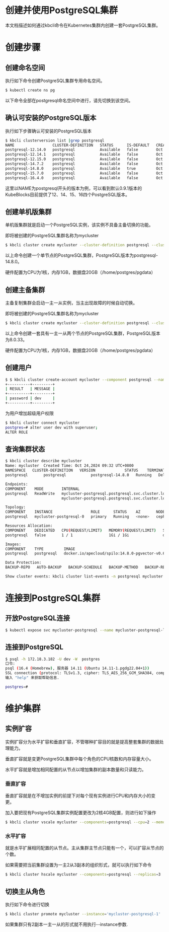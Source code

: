 # 创建并使用PostgreSQL集群

本文档描述如何通过kbcli命令在Kubernetes集群内创建一套PostgreSQL集群。

# 创建步骤

## 创建命名空间

执行如下命令创建PostgreSQL集群专用命名空间。

```bash
$ kubectl create ns pg
```

以下命令全部在postgresql命名空间中进行，请先切换到该空间。

## 确认可安装的PostgreSQL版本

执行如下步骤确认可安装的PostgreSQL版本

```bash
$ kbcli clusterversion list |grep postgresql
NAME                 CLUSTER-DEFINITION   STATUS      IS-DEFAULT   CREATED-TIME
postgresql-12.14.0   postgresql           Available   false        Oct 21,2024 18:07 UTC+0800
postgresql-12.14.1   postgresql           Available   false        Oct 21,2024 18:07 UTC+0800
postgresql-12.15.0   postgresql           Available   false        Oct 21,2024 18:07 UTC+0800
postgresql-14.7.2    postgresql           Available   false        Oct 21,2024 18:07 UTC+0800
postgresql-14.8.0    postgresql           Available   true         Oct 21,2024 18:07 UTC+0800
postgresql-15.7.0    postgresql           Available   false        Oct 21,2024 18:07 UTC+0800
postgresql-16.4.0    postgresql           Available   false        Oct 21,2024 18:07 UTC+0800
```

这里以NAME为postgresql开头的版本为例，可以看到默认0.9.1版本的KubeBlocks目前提供了12、14、15、16四个PostgreSQL版本。

## 创建单机版集群

单机版集群就是启动一个PostgreSQL实例，该实例不具备主备切换的功能。

即将被创建的PostgreSQL集群名称为mycluster

```bash
$ kbcli cluster create mycluster --cluster-definition postgresql --cluster-version postgresql-14.8.0 --pvc type=postgresql,name=data,mode=ReadWriteOnce,size=20Gi --set cpu=1,memory=1Gi,replicas=1
```

以上命令创建一个单节点的PostgreSQL集群，PostgreSQL版本为postgresql-14.8.0。

硬件配置为CPU为1核，内存1GB，数据盘20GB（/home/postgres/pgdata）

## 创建主备集群

主备复制集群会启动一主一从实例，当主出现故障的时候自动切换。

即将被创建的PostgreSQL集群名称为mycluster

```bash
$ kbcli cluster create mycluster --cluster-definition postgresql --cluster-version postgresql-8.0.33 --pvc type=postgresql,name=data,mode=ReadWriteOnce,size=20Gi --set cpu=1,memory=1Gi,replicas=2

```

以上命令创建一套具有一主一从两个节点的PostgreSQL集群，PostgreSQL版本为8.0.33。

硬件配置为CPU为1核，内存1GB，数据盘20GB（/home/postgres/pgdata）

## 创建用户

```bash
$ $ kbcli cluster create-account mycluster --component postgresql --name dev --password dev
+----------+---------+
| RESULT   | MESSAGE |
+----------+---------+
| password | dev     |
+----------+---------+
```

为用户增加超级用户权限

```bash
$ kbcli cluster connect mycluster
postgres=# alter user dev with superuser;
ALTER ROLE
```


## 查询集群状态

```bash
$ kbcli cluster describe mycluster
Name: mycluster	 Created Time: Oct 24,2024 09:32 UTC+0800
NAMESPACE   CLUSTER-DEFINITION   VERSION             STATUS    TERMINATION-POLICY
postgresql       postgresql           postgresql-14.8.0   Running   Delete

Endpoints:
COMPONENT    MODE        INTERNAL                                            EXTERNAL
postgresql   ReadWrite   mycluster-postgresql.postgresql.svc.cluster.local:5432   172.18.3.182:5432
                         mycluster-postgresql.postgresql.svc.cluster.local:6432

Topology:
COMPONENT    INSTANCE                 ROLE      STATUS    AZ       NODE                           CREATED-TIME
postgresql   mycluster-postgresql-0   primary   Running   <none>   ceph04.dev1.lab/172.18.3.194   Oct 24,2024 09:32 UTC+0800

Resources Allocation:
COMPONENT    DEDICATED   CPU(REQUEST/LIMIT)   MEMORY(REQUEST/LIMIT)   STORAGE-SIZE   STORAGE-CLASS
postgresql   false       1 / 1                1Gi / 1Gi               data:20Gi      local-path

Images:
COMPONENT    TYPE         IMAGE
postgresql   postgresql   docker.io/apecloud/spilo:14.8.0-pgvector-v0.6.1

Data Protection:
BACKUP-REPO   AUTO-BACKUP   BACKUP-SCHEDULE   BACKUP-METHOD   BACKUP-RETENTION   RECOVERABLE-TIME

Show cluster events: kbcli cluster list-events -n postgresql mycluster
```

# 连接到PostgreSQL集群


## 开放PostgreSQL连接

```bash
$ kubectl expose svc mycluster-postgresql --name mycluster-postgresql-lb --type LoadBalancer --port 5432 --target-port 5432
```


## 连接到PostgreSQL

```bash
$ psql -h 172.18.3.182 -U dev -W  postgres
口令:
psql (16.4 (Homebrew), 服务器 14.11 (Ubuntu 14.11-1.pgdg22.04+1))
SSL connection (protocol: TLSv1.3, cipher: TLS_AES_256_GCM_SHA384, compression: 关闭)
输入 "help" 来获取帮助信息.

postgres=#
```


# 维护集群

## 实例扩容

实例扩容分为水平扩容和垂直扩容，不管哪种扩容目的就是提高整套集群的数据处理能力。

垂直扩容就是变更PostgreSQL集群中每个角色的CPU核数和内存容量大小。

水平扩容就是增加相同配置的从节点以增加集群的副本数量和只读能力。

### 垂直扩容

垂直扩容就是在不增加实例的前提下对每个现有实例进行CPU和内存大小的变更。

加入要把现有PostgreSQL集群实例配置更改为2核4GB配置，则进行如下操作

```bash
$ kbcli cluster vscale mycluster --components=postgresql --cpu=2 --memory=4G 
```

### 水平扩容

就是水平扩展相同配置的从节点。主从集群主节点只能有一个，可以扩容从节点的个数。

如果需要把当前集群设置为一主2从3副本的组织形式，就可以执行如下命令

```bash
$ kbcli cluster hscale mycluster --components=postgresql --replicas=3
```

## 切换主从角色

执行如下命令进行切换

```bash
$ kbcli cluster promote mycluster --instance='mycluster-postgresql-1'
```

如果集群只有2副本一主一从的形式就不用执行--instance参数.